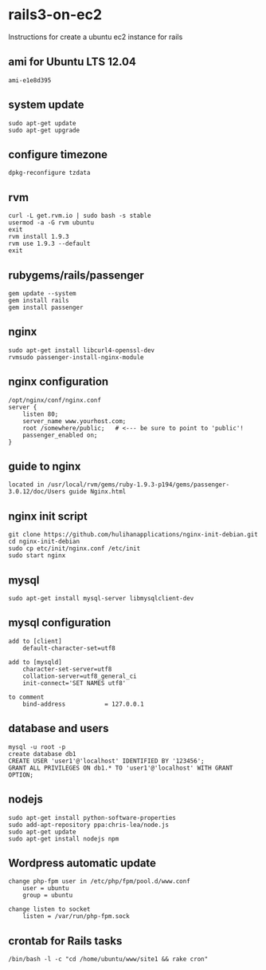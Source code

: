 rails3-on-ec2
=============

Instructions for create a ubuntu ec2 instance for rails

ami for Ubuntu LTS 12.04
-------------
    ami-e1e8d395

system update
-------------
    sudo apt-get update
    sudo apt-get upgrade

configure timezone
-------------
    dpkg-reconfigure tzdata

rvm
-------------
    curl -L get.rvm.io | sudo bash -s stable
    usermod -a -G rvm ubuntu
    exit
    rvm install 1.9.3
    rvm use 1.9.3 --default
    exit

rubygems/rails/passenger
-------------
    gem update --system
    gem install rails
    gem install passenger

nginx
-------------
    sudo apt-get install libcurl4-openssl-dev
    rvmsudo passenger-install-nginx-module

nginx configuration
-------------
    /opt/nginx/conf/nginx.conf
    server {
        listen 80;
        server_name www.yourhost.com;
        root /somewhere/public;   # <--- be sure to point to 'public'!
        passenger_enabled on;
    }

guide to nginx
-------------
    located in /usr/local/rvm/gems/ruby-1.9.3-p194/gems/passenger-3.0.12/doc/Users guide Nginx.html

nginx init script
-------------
    git clone https://github.com/hulihanapplications/nginx-init-debian.git
    cd nginx-init-debian
    sudo cp etc/init/nginx.conf /etc/init
    sudo start nginx

mysql
-------------
    sudo apt-get install mysql-server libmysqlclient-dev

mysql configuration
-------------
    add to [client]
        default-character-set=utf8

    add to [mysqld]
        character-set-server=utf8
        collation-server=utf8_general_ci
        init-connect='SET NAMES utf8'
    
    to comment
        bind-address           = 127.0.0.1

database and users
-------------
    mysql -u root -p
    create database db1
    CREATE USER 'user1'@'localhost' IDENTIFIED BY '123456';
    GRANT ALL PRIVILEGES ON db1.* TO 'user1'@'localhost' WITH GRANT OPTION;

nodejs
-------------
    sudo apt-get install python-software-properties
    sudo add-apt-repository ppa:chris-lea/node.js
    sudo apt-get update
    sudo apt-get install nodejs npm

Wordpress automatic update
-------------
    change php-fpm user in /etc/php/fpm/pool.d/www.conf
        user = ubuntu
        group = ubuntu
        
    change listen to socket
        listen = /var/run/php-fpm.sock

crontab for Rails tasks
-------------
    /bin/bash -l -c "cd /home/ubuntu/www/site1 && rake cron"
